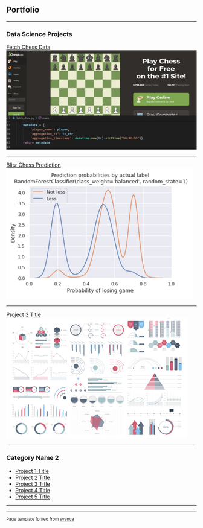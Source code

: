 ## Portfolio

---

### Data Science Projects

[Fetch Chess Data](https://erikgrip.github.io/fetch_chess_data/)
<img src="images/fetch_chess_data.png?raw=true"/>

---
[Blitz Chess Prediction](https://erikgrip.github.io/chess_prediction/)
<img src="images/chess_prediction.png?raw=true"/>

---
[Project 3 Title](http://example.com/)
<img src="images/dummy_thumbnail.jpg?raw=true"/>

---

### Category Name 2

- [Project 1 Title](http://example.com/)
- [Project 2 Title](http://example.com/)
- [Project 3 Title](http://example.com/)
- [Project 4 Title](http://example.com/)
- [Project 5 Title](http://example.com/)

---




---
<p style="font-size:11px">Page template forked from <a href="https://github.com/evanca/quick-portfolio">evanca</a></p>
<!-- Remove above link if you don't want to attibute -->
